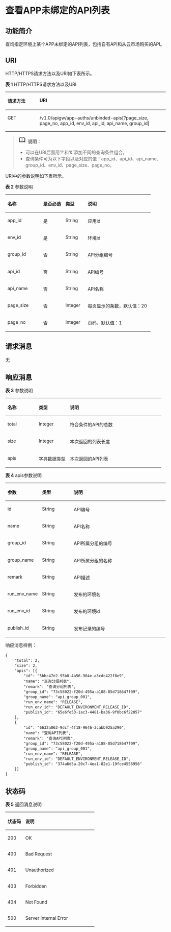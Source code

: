 # 查看APP未绑定的API列表<a name="apig-zh-api-180713045"></a>

## 功能简介<a name="section57945658"></a>

查询指定环境上某个APP未绑定的API列表，包括自有API和从云市场购买的API。

## URI<a name="section51748875"></a>

HTTP/HTTPS请求方法以及URI如下表所示。

**表 1**  HTTP/HTTPS请求方法以及URI

<a name="table65264697"></a>
<table><thead align="left"><tr id="row59320654"><th class="cellrowborder" valign="top" width="20%" id="mcps1.2.3.1.1"><p id="p40243635"><a name="p40243635"></a><a name="p40243635"></a>请求方法</p>
</th>
<th class="cellrowborder" valign="top" width="80%" id="mcps1.2.3.1.2"><p id="p38508980"><a name="p38508980"></a><a name="p38508980"></a>URI</p>
</th>
</tr>
</thead>
<tbody><tr id="row32219707"><td class="cellrowborder" valign="top" width="20%" headers="mcps1.2.3.1.1 "><p id="p59659437"><a name="p59659437"></a><a name="p59659437"></a>GET</p>
</td>
<td class="cellrowborder" valign="top" width="80%" headers="mcps1.2.3.1.2 "><p id="p576244"><a name="p576244"></a><a name="p576244"></a>/v1.0/apigw/app-auths/unbinded-apis[?page_size, page_no, app_id, env_id, api_id, api_name, group_id]</p>
</td>
</tr>
</tbody>
</table>

>![](public_sys-resources/icon-note.gif) **说明：**   
>-   可以在URI后面用‘?’和‘&’添加不同的查询条件组合。  
>-   查询条件可为以下字段以及对应的值：app\_id、api\_id、api\_name、group\_id、env\_id、page\_size、page\_no。  

URI中的参数说明如下表所示。

**表 2**  参数说明

<a name="table22390613"></a>
<table><thead align="left"><tr id="row15100740"><th class="cellrowborder" valign="top" width="24.48755124487551%" id="mcps1.2.5.1.1"><p id="p15200464"><a name="p15200464"></a><a name="p15200464"></a>名称</p>
</th>
<th class="cellrowborder" valign="top" width="15.308469153084694%" id="mcps1.2.5.1.2"><p id="p23278039"><a name="p23278039"></a><a name="p23278039"></a>是否必选</p>
</th>
<th class="cellrowborder" valign="top" width="15.308469153084694%" id="mcps1.2.5.1.3"><p id="p6473027"><a name="p6473027"></a><a name="p6473027"></a>类型</p>
</th>
<th class="cellrowborder" valign="top" width="44.89551044895511%" id="mcps1.2.5.1.4"><p id="p54553212"><a name="p54553212"></a><a name="p54553212"></a>说明</p>
</th>
</tr>
</thead>
<tbody><tr id="row56734057"><td class="cellrowborder" valign="top" width="24.48755124487551%" headers="mcps1.2.5.1.1 "><p id="p32055923"><a name="p32055923"></a><a name="p32055923"></a>app_id</p>
</td>
<td class="cellrowborder" valign="top" width="15.308469153084694%" headers="mcps1.2.5.1.2 "><p id="p46392961"><a name="p46392961"></a><a name="p46392961"></a>是</p>
</td>
<td class="cellrowborder" valign="top" width="15.308469153084694%" headers="mcps1.2.5.1.3 "><p id="p66842364"><a name="p66842364"></a><a name="p66842364"></a>String</p>
</td>
<td class="cellrowborder" valign="top" width="44.89551044895511%" headers="mcps1.2.5.1.4 "><p id="p45522379"><a name="p45522379"></a><a name="p45522379"></a>应用id</p>
</td>
</tr>
<tr id="row7048230"><td class="cellrowborder" valign="top" width="24.48755124487551%" headers="mcps1.2.5.1.1 "><p id="p34035727"><a name="p34035727"></a><a name="p34035727"></a>env_id</p>
</td>
<td class="cellrowborder" valign="top" width="15.308469153084694%" headers="mcps1.2.5.1.2 "><p id="p5430464"><a name="p5430464"></a><a name="p5430464"></a>是</p>
</td>
<td class="cellrowborder" valign="top" width="15.308469153084694%" headers="mcps1.2.5.1.3 "><p id="p37214434"><a name="p37214434"></a><a name="p37214434"></a>String</p>
</td>
<td class="cellrowborder" valign="top" width="44.89551044895511%" headers="mcps1.2.5.1.4 "><p id="p61579164"><a name="p61579164"></a><a name="p61579164"></a>环境id</p>
</td>
</tr>
<tr id="row17341570"><td class="cellrowborder" valign="top" width="24.48755124487551%" headers="mcps1.2.5.1.1 "><p id="p62489940"><a name="p62489940"></a><a name="p62489940"></a>group_id</p>
</td>
<td class="cellrowborder" valign="top" width="15.308469153084694%" headers="mcps1.2.5.1.2 "><p id="p28520403"><a name="p28520403"></a><a name="p28520403"></a>否</p>
</td>
<td class="cellrowborder" valign="top" width="15.308469153084694%" headers="mcps1.2.5.1.3 "><p id="p28451302"><a name="p28451302"></a><a name="p28451302"></a>String</p>
</td>
<td class="cellrowborder" valign="top" width="44.89551044895511%" headers="mcps1.2.5.1.4 "><p id="p22854134"><a name="p22854134"></a><a name="p22854134"></a>API分组编号</p>
</td>
</tr>
<tr id="row4360616"><td class="cellrowborder" valign="top" width="24.48755124487551%" headers="mcps1.2.5.1.1 "><p id="p17665597"><a name="p17665597"></a><a name="p17665597"></a>api_id</p>
</td>
<td class="cellrowborder" valign="top" width="15.308469153084694%" headers="mcps1.2.5.1.2 "><p id="p21627267"><a name="p21627267"></a><a name="p21627267"></a>否</p>
</td>
<td class="cellrowborder" valign="top" width="15.308469153084694%" headers="mcps1.2.5.1.3 "><p id="p6978209"><a name="p6978209"></a><a name="p6978209"></a>String</p>
</td>
<td class="cellrowborder" valign="top" width="44.89551044895511%" headers="mcps1.2.5.1.4 "><p id="p28364096"><a name="p28364096"></a><a name="p28364096"></a>API编号</p>
</td>
</tr>
<tr id="row53950280"><td class="cellrowborder" valign="top" width="24.48755124487551%" headers="mcps1.2.5.1.1 "><p id="p7896522"><a name="p7896522"></a><a name="p7896522"></a>api_name</p>
</td>
<td class="cellrowborder" valign="top" width="15.308469153084694%" headers="mcps1.2.5.1.2 "><p id="p35638561"><a name="p35638561"></a><a name="p35638561"></a>否</p>
</td>
<td class="cellrowborder" valign="top" width="15.308469153084694%" headers="mcps1.2.5.1.3 "><p id="p1042357"><a name="p1042357"></a><a name="p1042357"></a>String</p>
</td>
<td class="cellrowborder" valign="top" width="44.89551044895511%" headers="mcps1.2.5.1.4 "><p id="p17322093"><a name="p17322093"></a><a name="p17322093"></a>API名称</p>
</td>
</tr>
<tr id="row21681114"><td class="cellrowborder" valign="top" width="24.48755124487551%" headers="mcps1.2.5.1.1 "><p id="p11339844"><a name="p11339844"></a><a name="p11339844"></a>page_size</p>
</td>
<td class="cellrowborder" valign="top" width="15.308469153084694%" headers="mcps1.2.5.1.2 "><p id="p46112199"><a name="p46112199"></a><a name="p46112199"></a>否</p>
</td>
<td class="cellrowborder" valign="top" width="15.308469153084694%" headers="mcps1.2.5.1.3 "><p id="p44100618"><a name="p44100618"></a><a name="p44100618"></a>Integer</p>
</td>
<td class="cellrowborder" valign="top" width="44.89551044895511%" headers="mcps1.2.5.1.4 "><p id="p15380277"><a name="p15380277"></a><a name="p15380277"></a>每页显示的条数，默认值：20</p>
</td>
</tr>
<tr id="row4204769"><td class="cellrowborder" valign="top" width="24.48755124487551%" headers="mcps1.2.5.1.1 "><p id="p5042045"><a name="p5042045"></a><a name="p5042045"></a>page_no</p>
</td>
<td class="cellrowborder" valign="top" width="15.308469153084694%" headers="mcps1.2.5.1.2 "><p id="p5752468"><a name="p5752468"></a><a name="p5752468"></a>否</p>
</td>
<td class="cellrowborder" valign="top" width="15.308469153084694%" headers="mcps1.2.5.1.3 "><p id="p63296784"><a name="p63296784"></a><a name="p63296784"></a>Integer</p>
</td>
<td class="cellrowborder" valign="top" width="44.89551044895511%" headers="mcps1.2.5.1.4 "><p id="p26765913"><a name="p26765913"></a><a name="p26765913"></a>页码，默认值：1</p>
</td>
</tr>
</tbody>
</table>

## 请求消息<a name="section63086694"></a>

无

## 响应消息<a name="section9748615"></a>

**表 3**  参数说明

<a name="table35112378"></a>
<table><thead align="left"><tr id="row10083439"><th class="cellrowborder" valign="top" width="20%" id="mcps1.2.4.1.1"><p id="p11452202"><a name="p11452202"></a><a name="p11452202"></a>名称</p>
</th>
<th class="cellrowborder" valign="top" width="20%" id="mcps1.2.4.1.2"><p id="p55213174"><a name="p55213174"></a><a name="p55213174"></a>类型</p>
</th>
<th class="cellrowborder" valign="top" width="60%" id="mcps1.2.4.1.3"><p id="p43082106"><a name="p43082106"></a><a name="p43082106"></a>说明</p>
</th>
</tr>
</thead>
<tbody><tr id="row67098591"><td class="cellrowborder" valign="top" width="20%" headers="mcps1.2.4.1.1 "><p id="p66276813"><a name="p66276813"></a><a name="p66276813"></a>total</p>
</td>
<td class="cellrowborder" valign="top" width="20%" headers="mcps1.2.4.1.2 "><p id="p66821611"><a name="p66821611"></a><a name="p66821611"></a>Integer</p>
</td>
<td class="cellrowborder" valign="top" width="60%" headers="mcps1.2.4.1.3 "><p id="p43841377"><a name="p43841377"></a><a name="p43841377"></a>符合条件的API的总数</p>
</td>
</tr>
<tr id="row59028077"><td class="cellrowborder" valign="top" width="20%" headers="mcps1.2.4.1.1 "><p id="p16544923"><a name="p16544923"></a><a name="p16544923"></a>size</p>
</td>
<td class="cellrowborder" valign="top" width="20%" headers="mcps1.2.4.1.2 "><p id="p65070390"><a name="p65070390"></a><a name="p65070390"></a>Integer</p>
</td>
<td class="cellrowborder" valign="top" width="60%" headers="mcps1.2.4.1.3 "><p id="p36210213"><a name="p36210213"></a><a name="p36210213"></a>本次返回的列表长度</p>
</td>
</tr>
<tr id="row57456464"><td class="cellrowborder" valign="top" width="20%" headers="mcps1.2.4.1.1 "><p id="p23461977"><a name="p23461977"></a><a name="p23461977"></a>apis</p>
</td>
<td class="cellrowborder" valign="top" width="20%" headers="mcps1.2.4.1.2 "><p id="p21371946"><a name="p21371946"></a><a name="p21371946"></a>字典数据类型</p>
</td>
<td class="cellrowborder" valign="top" width="60%" headers="mcps1.2.4.1.3 "><p id="p53406060"><a name="p53406060"></a><a name="p53406060"></a>本次返回的API列表</p>
</td>
</tr>
</tbody>
</table>

**表 4**  apis参数说明

<a name="table10892494"></a>
<table><thead align="left"><tr id="row42715000"><th class="cellrowborder" valign="top" width="20%" id="mcps1.2.4.1.1"><p id="p37363013"><a name="p37363013"></a><a name="p37363013"></a>参数</p>
</th>
<th class="cellrowborder" valign="top" width="20%" id="mcps1.2.4.1.2"><p id="p6505202"><a name="p6505202"></a><a name="p6505202"></a>类型</p>
</th>
<th class="cellrowborder" valign="top" width="60%" id="mcps1.2.4.1.3"><p id="p57159335"><a name="p57159335"></a><a name="p57159335"></a>说明</p>
</th>
</tr>
</thead>
<tbody><tr id="row66503437"><td class="cellrowborder" valign="top" width="20%" headers="mcps1.2.4.1.1 "><p id="p18069323"><a name="p18069323"></a><a name="p18069323"></a>id</p>
</td>
<td class="cellrowborder" valign="top" width="20%" headers="mcps1.2.4.1.2 "><p id="p54329098"><a name="p54329098"></a><a name="p54329098"></a>String</p>
</td>
<td class="cellrowborder" valign="top" width="60%" headers="mcps1.2.4.1.3 "><p id="p38580850"><a name="p38580850"></a><a name="p38580850"></a>API编号</p>
</td>
</tr>
<tr id="row11683332"><td class="cellrowborder" valign="top" width="20%" headers="mcps1.2.4.1.1 "><p id="p6825851"><a name="p6825851"></a><a name="p6825851"></a>name</p>
</td>
<td class="cellrowborder" valign="top" width="20%" headers="mcps1.2.4.1.2 "><p id="p16023087"><a name="p16023087"></a><a name="p16023087"></a>String</p>
</td>
<td class="cellrowborder" valign="top" width="60%" headers="mcps1.2.4.1.3 "><p id="p22801671"><a name="p22801671"></a><a name="p22801671"></a>API名称</p>
</td>
</tr>
<tr id="row3888452"><td class="cellrowborder" valign="top" width="20%" headers="mcps1.2.4.1.1 "><p id="p46529230"><a name="p46529230"></a><a name="p46529230"></a>group_id</p>
</td>
<td class="cellrowborder" valign="top" width="20%" headers="mcps1.2.4.1.2 "><p id="p10771313"><a name="p10771313"></a><a name="p10771313"></a>String</p>
</td>
<td class="cellrowborder" valign="top" width="60%" headers="mcps1.2.4.1.3 "><p id="p61140"><a name="p61140"></a><a name="p61140"></a>API所属分组的编号</p>
</td>
</tr>
<tr id="row550261"><td class="cellrowborder" valign="top" width="20%" headers="mcps1.2.4.1.1 "><p id="p44571163"><a name="p44571163"></a><a name="p44571163"></a>group_name</p>
</td>
<td class="cellrowborder" valign="top" width="20%" headers="mcps1.2.4.1.2 "><p id="p53494487"><a name="p53494487"></a><a name="p53494487"></a>String</p>
</td>
<td class="cellrowborder" valign="top" width="60%" headers="mcps1.2.4.1.3 "><p id="p38086158"><a name="p38086158"></a><a name="p38086158"></a>API所属分组的名称</p>
</td>
</tr>
<tr id="row43301387"><td class="cellrowborder" valign="top" width="20%" headers="mcps1.2.4.1.1 "><p id="p17751458"><a name="p17751458"></a><a name="p17751458"></a>remark</p>
</td>
<td class="cellrowborder" valign="top" width="20%" headers="mcps1.2.4.1.2 "><p id="p28581985"><a name="p28581985"></a><a name="p28581985"></a>String</p>
</td>
<td class="cellrowborder" valign="top" width="60%" headers="mcps1.2.4.1.3 "><p id="p33439473"><a name="p33439473"></a><a name="p33439473"></a>API描述</p>
</td>
</tr>
<tr id="row63537654"><td class="cellrowborder" valign="top" width="20%" headers="mcps1.2.4.1.1 "><p id="p46276336"><a name="p46276336"></a><a name="p46276336"></a>run_env_name</p>
</td>
<td class="cellrowborder" valign="top" width="20%" headers="mcps1.2.4.1.2 "><p id="p57395755"><a name="p57395755"></a><a name="p57395755"></a>String</p>
</td>
<td class="cellrowborder" valign="top" width="60%" headers="mcps1.2.4.1.3 "><p id="p18544591"><a name="p18544591"></a><a name="p18544591"></a>发布的环境名</p>
</td>
</tr>
<tr id="row32683591"><td class="cellrowborder" valign="top" width="20%" headers="mcps1.2.4.1.1 "><p id="p30125210"><a name="p30125210"></a><a name="p30125210"></a>run_env_id</p>
</td>
<td class="cellrowborder" valign="top" width="20%" headers="mcps1.2.4.1.2 "><p id="p24222954"><a name="p24222954"></a><a name="p24222954"></a>String</p>
</td>
<td class="cellrowborder" valign="top" width="60%" headers="mcps1.2.4.1.3 "><p id="p15902238"><a name="p15902238"></a><a name="p15902238"></a>发布的环境id</p>
</td>
</tr>
<tr id="row8902417"><td class="cellrowborder" valign="top" width="20%" headers="mcps1.2.4.1.1 "><p id="p50007191"><a name="p50007191"></a><a name="p50007191"></a>publish_id</p>
</td>
<td class="cellrowborder" valign="top" width="20%" headers="mcps1.2.4.1.2 "><p id="p24050677"><a name="p24050677"></a><a name="p24050677"></a>String</p>
</td>
<td class="cellrowborder" valign="top" width="60%" headers="mcps1.2.4.1.3 "><p id="p1947860"><a name="p1947860"></a><a name="p1947860"></a>发布记录的编号</p>
</td>
</tr>
</tbody>
</table>

响应消息样例：

```
{
	"total": 2,
	"size": 2,
	"apis": [{
		"id": "5bbc47e2-95b0-4a56-904e-a3cdc422f8e9",
		"name": "查询分组列表",
		"remark": "查询分组列表",
		"group_id": "73c58022-f20d-495a-a188-85d718647f09",
		"group_name": "api_group_001",
		"run_env_name": "RELEASE",
		"run_env_id": "DEFAULT_ENVIRONMENT_RELEASE_ID",
		"publish_id": "65e6fe53-1ac3-4481-ba36-9f0bc6f22057"
	},
	{
		"id": "6632a062-9dcf-4f18-9646-3cabb925a290",
		"name": "查询API列表",
		"remark": "查询API列表",
		"group_id": "73c58022-f20d-495a-a188-85d718647f09",
		"group_name": "api_group_001",
		"run_env_name": "RELEASE",
		"run_env_id": "DEFAULT_ENVIRONMENT_RELEASE_ID",
		"publish_id": "374a6d5a-20c7-4ea1-82e1-19fce4556956"
	}]
}
```

## 状态码<a name="section30909341"></a>

**表 5**  返回消息说明

<a name="table54370672"></a>
<table><thead align="left"><tr id="row45779426"><th class="cellrowborder" valign="top" width="20%" id="mcps1.2.3.1.1"><p id="p17146043"><a name="p17146043"></a><a name="p17146043"></a>状态码</p>
</th>
<th class="cellrowborder" valign="top" width="80%" id="mcps1.2.3.1.2"><p id="p46652212"><a name="p46652212"></a><a name="p46652212"></a>说明</p>
</th>
</tr>
</thead>
<tbody><tr id="row20732789"><td class="cellrowborder" valign="top" width="20%" headers="mcps1.2.3.1.1 "><p id="p1634343"><a name="p1634343"></a><a name="p1634343"></a>200</p>
</td>
<td class="cellrowborder" valign="top" width="80%" headers="mcps1.2.3.1.2 "><p id="p65272945"><a name="p65272945"></a><a name="p65272945"></a>OK</p>
</td>
</tr>
<tr id="row50585599"><td class="cellrowborder" valign="top" width="20%" headers="mcps1.2.3.1.1 "><p id="p3792865"><a name="p3792865"></a><a name="p3792865"></a>400</p>
</td>
<td class="cellrowborder" valign="top" width="80%" headers="mcps1.2.3.1.2 "><p id="p38786672"><a name="p38786672"></a><a name="p38786672"></a>Bad Request</p>
</td>
</tr>
<tr id="row13535731"><td class="cellrowborder" valign="top" width="20%" headers="mcps1.2.3.1.1 "><p id="p22652464"><a name="p22652464"></a><a name="p22652464"></a>401</p>
</td>
<td class="cellrowborder" valign="top" width="80%" headers="mcps1.2.3.1.2 "><p id="p22910285"><a name="p22910285"></a><a name="p22910285"></a>Unauthorized</p>
</td>
</tr>
<tr id="row4865975"><td class="cellrowborder" valign="top" width="20%" headers="mcps1.2.3.1.1 "><p id="p58599688"><a name="p58599688"></a><a name="p58599688"></a>403</p>
</td>
<td class="cellrowborder" valign="top" width="80%" headers="mcps1.2.3.1.2 "><p id="p48954253"><a name="p48954253"></a><a name="p48954253"></a>Forbidden</p>
</td>
</tr>
<tr id="row37935094"><td class="cellrowborder" valign="top" width="20%" headers="mcps1.2.3.1.1 "><p id="p52843813"><a name="p52843813"></a><a name="p52843813"></a>404</p>
</td>
<td class="cellrowborder" valign="top" width="80%" headers="mcps1.2.3.1.2 "><p id="p52490493"><a name="p52490493"></a><a name="p52490493"></a>Not Found</p>
</td>
</tr>
<tr id="row2652391"><td class="cellrowborder" valign="top" width="20%" headers="mcps1.2.3.1.1 "><p id="p13517134"><a name="p13517134"></a><a name="p13517134"></a>500</p>
</td>
<td class="cellrowborder" valign="top" width="80%" headers="mcps1.2.3.1.2 "><p id="p14947689"><a name="p14947689"></a><a name="p14947689"></a>Server Internal Error</p>
</td>
</tr>
</tbody>
</table>

